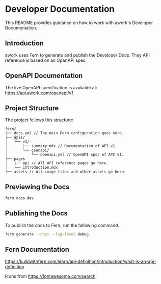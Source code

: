 # Developer Documentation

This README provides guidance on how to work with awork's Developer Documentation.

## Introduction

awork uses Fern to generate and publish the Developer Docs. They API reference is based on an OpenAPI spec.

## OpenAPI Documentation

The live OpenAPI specification is available at: <https://api.awork.com/openapi/v1>

## Project Structure

The project follows this structure:

```plaintext
fern/
├── docs.yml // The main Fern configuration goes here.
├── apis/
│   └── v1/
│       ├── summary.mdx // Documentation of API v1.
│       └── openapi/
│           └── openapi.yml // OpenAPI spec of API v1.
├── pages
│   ├── api // All API reference pages go here.
│   └── introduction.mdx 
├── assets // All image files and other assets go here.
```

## Previewing the Docs

```sh
fern docs dev
```

## Publishing the Docs

To publish the docs to Fern, run the following command.

```sh
fern generate --docs --log-level debug
```

## Fern Documentation

<https://buildwithfern.com/learn/api-definition/introduction/what-is-an-api-definition>

Icons from <https://fontawesome.com/search>.
